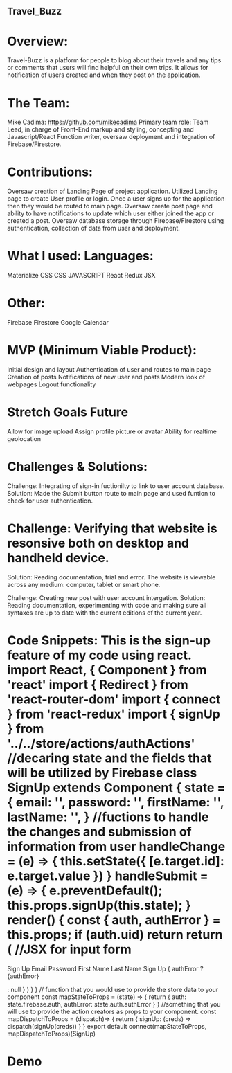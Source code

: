 ## Travel_Buzz

# Overview: 
Travel-Buzz is a platform for people to blog about their travels and any tips or comments that users will find helpful on their own trips. It allows for notification of users created and when they post on the application.

# The Team:
 Mike Cadima:
 https://github.com/mikecadima Primary team role: Team Lead, in charge of Front-End markup and styling, concepting and Javascript/React Function writer, oversaw deployment and integration of Firebase/Firestore.

# Contributions: 
Oversaw creation of Landing Page of project application. Utilized Landing page to create User profile or login. Once a user signs up for the application then they would be routed to main page. Oversaw create post page and ability to have notifications to update which user either joined the app or created a post. Oversaw database storage through Firebase/Firestore using authentication, collection of data from user and deployment.

# What I used: Languages: 
Materialize 
CSS 
CSS JAVASCRIPT React Redux JSX

# Other: 
Firebase Firestore Google Calendar

# MVP (Minimum Viable Product): 
Initial design and layout Authentication of user and routes to main page Creation of posts Notifications of new user and posts Modern look of webpages Logout functionality

# Stretch Goals Future
 Allow for image upload 
 Assign profile picture or avatar 
 Ability for realtime geolocation

# Challenges & Solutions: 
Challenge: Integrating of sign-in fuctionilty to link to user account database. 
Solution: Made the Submit button route to main page and used funtion to check for user authentication.

# Challenge: Verifying that website is resonsive both on desktop and handheld device.
  Solution: Reading documentation, trial and error. The website is viewable across any medium: computer, tablet or smart phone. 

 Challenge: Creating new post with user account intergation.
  Solution: Reading documentation, experimenting with code and making sure all syntaxes are up to date with the current editions of the current year.

# Code Snippets: This is the sign-up feature of my code using react. import React, { Component } from 'react' import { Redirect } from 'react-router-dom' import { connect } from 'react-redux' import { signUp } from '../../store/actions/authActions' //decaring state and the fields that will be utilized by Firebase class SignUp extends Component { state = { email: '', password: '', firstName: '', lastName: '', } //fuctions to handle the changes and submission of information from user handleChange = (e) => { this.setState({ [e.target.id]: e.target.value }) } handleSubmit = (e) => { e.preventDefault(); this.props.signUp(this.state); } render() { const { auth, authError } = this.props; if (auth.uid) return return ( //JSX for input form

Sign Up
Email
Password
First Name
Last Name
Sign Up
{ authError ?
{authError}

: null }
) } } // function that you would use to provide the store data to your component const mapStateToProps = (state) => { return { auth: state.firebase.auth, authError: state.auth.authError } } //something that you will use to provide the action creators as props to your component. const mapDispatchToProps = (dispatch)=> { return { signUp: (creds) => dispatch(signUp(creds)) } }
export default connect(mapStateToProps, mapDispatchToProps)(SignUp)

# Demo